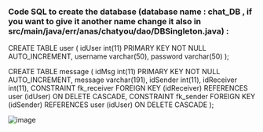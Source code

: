 ### Code SQL to create the database (database name : chat_DB , if you want to give it another name change it also in src/main/java/err/anas/chatyou/dao/DBSingleton.java) : 

CREATE TABLE user (
  idUser int(11) PRIMARY KEY NOT NULL AUTO_INCREMENT,
  username varchar(50),
  password varchar(50)
);

CREATE TABLE message (
  idMsg int(11) PRIMARY KEY NOT NULL AUTO_INCREMENT,
  message varchar(191),
  idSender int(11),
  idReceiver int(11),
  CONSTRAINT fk_receiver FOREIGN KEY (idReceiver) REFERENCES user (idUser) ON DELETE CASCADE,
  CONSTRAINT fk_sender FOREIGN KEY (idSender) REFERENCES user (idUser) ON DELETE CASCADE
);

![image](https://github.com/anaserrami/Chat_Application/assets/103589151/577eaeec-3334-4756-b424-3e9f22232ddf)
